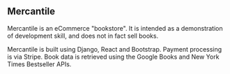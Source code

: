 ## Mercantile

Mercantile is an eCommerce "bookstore". It is intended as a demonstration of development skill, and does not in fact sell books.

Mercantile is built using Django, React and Bootstrap. Payment processing is via Stripe. Book data is retrieved 
using the Google Books and New York Times Bestseller APIs. 
